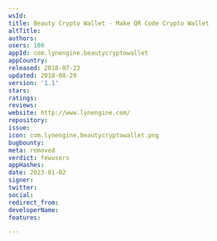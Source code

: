 ```yaml
---
wsId: 
title: Beauty Crypto Wallet - Make QR Code Crypto Wallet
altTitle: 
authors: 
users: 100
appId: com.lynengine.beautycryptowallet
appCountry: 
released: 2018-07-23
updated: 2018-08-29
version: '1.1'
stars: 
ratings: 
reviews: 
website: http://www.lynengine.com/
repository: 
issue: 
icon: com.lynengine.beautycryptowallet.png
bugbounty: 
meta: removed
verdict: fewusers
appHashes: 
date: 2023-01-02
signer: 
twitter: 
social: 
redirect_from: 
developerName: 
features: 

---
```



